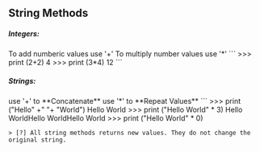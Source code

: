 ## String Methods

<h5>Integers:</h5>
To add numberic values use '+' 
To multiply number values use '*'
```
>>> print (2+2)
4
>>> print (3*4)
12
```
<h5>Strings:</h5>
use '+' to **Concatenate**
use '*' to **Repeat Values**
```
>>> print ("Hello" +" "+ "World")
Hello World
>>> print ("Hello World" * 3)
Hello WorldHello WorldHello World
>>> print ("Hello World" * 0)

>>> 
```
> [?] All string methods returns new values. They do not change the original string.

